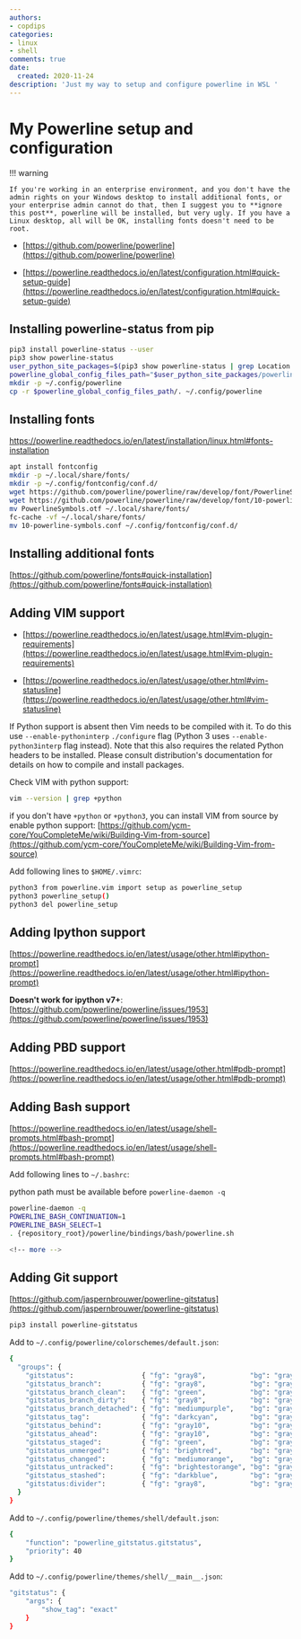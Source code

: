 ```yaml
---
authors:
- copdips
categories:
- linux
- shell
comments: true
date:
  created: 2020-11-24
description: 'Just my way to setup and configure powerline in WSL '
---
```


# My Powerline setup and configuration

<!-- more -->

!!! warning

    If you're working in an enterprise environment, and you don't have the admin rights on your Windows desktop to install additional fonts, or your enterprise admin cannot do that, then I suggest you to **ignore this post**, powerline will be installed, but very ugly. If you have a Linux desktop, all will be OK, installing fonts doesn't need to be root.

- [https://github.com/powerline/powerline](https://github.com/powerline/powerline)

- [https://powerline.readthedocs.io/en/latest/configuration.html#quick-setup-guide](https://powerline.readthedocs.io/en/latest/configuration.html#quick-setup-guide)

## Installing powerline-status from pip

```bash
pip3 install powerline-status --user
pip3 show powerline-status
user_python_site_packages=$(pip3 show powerline-status | grep Location: | awk '{print $2}')
powerline_global_config_files_path="$user_python_site_packages/powerline/config_files"
mkdir -p ~/.config/powerline
cp -r $powerline_global_config_files_path/. ~/.config/powerline
```

## Installing fonts

https://powerline.readthedocs.io/en/latest/installation/linux.html#fonts-installation

```bash
apt install fontconfig
mkdir -p ~/.local/share/fonts/
mkdir -p ~/.config/fontconfig/conf.d/
wget https://github.com/powerline/powerline/raw/develop/font/PowerlineSymbols.otf
wget https://github.com/powerline/powerline/raw/develop/font/10-powerline-symbols.conf
mv PowerlineSymbols.otf ~/.local/share/fonts/
fc-cache -vf ~/.local/share/fonts/
mv 10-powerline-symbols.conf ~/.config/fontconfig/conf.d/
```

## Installing additional fonts

[https://github.com/powerline/fonts#quick-installation](https://github.com/powerline/fonts#quick-installation)

## Adding VIM support

- [https://powerline.readthedocs.io/en/latest/usage.html#vim-plugin-requirements](https://powerline.readthedocs.io/en/latest/usage.html#vim-plugin-requirements)

- [https://powerline.readthedocs.io/en/latest/usage/other.html#vim-statusline](https://powerline.readthedocs.io/en/latest/usage/other.html#vim-statusline)

If Python support is absent then Vim needs to be compiled with it. To do this use `--enable-pythoninterp` `./configure` flag (Python 3 uses `--enable-python3interp` flag instead). Note that this also requires the related Python headers to be installed. Please consult distribution's documentation for details on how to compile and install packages.

Check VIM with python support:

```bash
vim --version | grep +python
```

if you don't have `+python` or `+python3`, you can install VIM from source by enable python support: [https://github.com/ycm-core/YouCompleteMe/wiki/Building-Vim-from-source](https://github.com/ycm-core/YouCompleteMe/wiki/Building-Vim-from-source)

Add following lines to `$HOME/.vimrc`:

```bash
python3 from powerline.vim import setup as powerline_setup
python3 powerline_setup()
python3 del powerline_setup
```

## Adding Ipython support

[https://powerline.readthedocs.io/en/latest/usage/other.html#ipython-prompt](https://powerline.readthedocs.io/en/latest/usage/other.html#ipython-prompt)

**Doesn't work for ipython v7+**: [https://github.com/powerline/powerline/issues/1953](https://github.com/powerline/powerline/issues/1953)

## Adding PBD support

[https://powerline.readthedocs.io/en/latest/usage/other.html#pdb-prompt](https://powerline.readthedocs.io/en/latest/usage/other.html#pdb-prompt)

## Adding Bash support

[https://powerline.readthedocs.io/en/latest/usage/shell-prompts.html#bash-prompt](https://powerline.readthedocs.io/en/latest/usage/shell-prompts.html#bash-prompt)

Add following lines to `~/.bashrc`:

python path must be available before `powerline-daemon -q`

```bash
powerline-daemon -q
POWERLINE_BASH_CONTINUATION=1
POWERLINE_BASH_SELECT=1
. {repository_root}/powerline/bindings/bash/powerline.sh

<!-- more -->

```

## Adding Git support

[https://github.com/jaspernbrouwer/powerline-gitstatus](https://github.com/jaspernbrouwer/powerline-gitstatus)

```bash
pip3 install powerline-gitstatus
```

Add to `~/.config/powerline/colorschemes/default.json`:

```bash
{
  "groups": {
    "gitstatus":                 { "fg": "gray8",           "bg": "gray2", "attrs": [] },
    "gitstatus_branch":          { "fg": "gray8",           "bg": "gray2", "attrs": [] },
    "gitstatus_branch_clean":    { "fg": "green",           "bg": "gray2", "attrs": [] },
    "gitstatus_branch_dirty":    { "fg": "gray8",           "bg": "gray2", "attrs": [] },
    "gitstatus_branch_detached": { "fg": "mediumpurple",    "bg": "gray2", "attrs": [] },
    "gitstatus_tag":             { "fg": "darkcyan",        "bg": "gray2", "attrs": [] },
    "gitstatus_behind":          { "fg": "gray10",          "bg": "gray2", "attrs": [] },
    "gitstatus_ahead":           { "fg": "gray10",          "bg": "gray2", "attrs": [] },
    "gitstatus_staged":          { "fg": "green",           "bg": "gray2", "attrs": [] },
    "gitstatus_unmerged":        { "fg": "brightred",       "bg": "gray2", "attrs": [] },
    "gitstatus_changed":         { "fg": "mediumorange",    "bg": "gray2", "attrs": [] },
    "gitstatus_untracked":       { "fg": "brightestorange", "bg": "gray2", "attrs": [] },
    "gitstatus_stashed":         { "fg": "darkblue",        "bg": "gray2", "attrs": [] },
    "gitstatus:divider":         { "fg": "gray8",           "bg": "gray2", "attrs": [] }
  }
}
```

Add to `~/.config/powerline/themes/shell/default.json`:

```bash
{
    "function": "powerline_gitstatus.gitstatus",
    "priority": 40
}
```

Add to `~/.config/powerline/themes/shell/__main__.json`:

```bash
"gitstatus": {
    "args": {
        "show_tag": "exact"
    }
}
```
